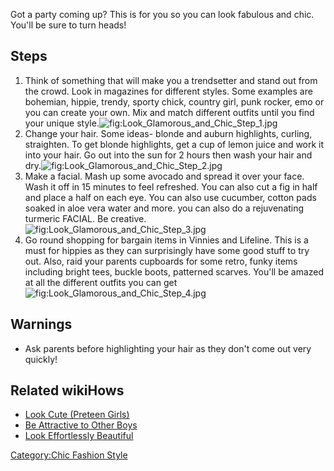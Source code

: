Got a party coming up? This is for you so you can look fabulous and
chic. You'll be sure to turn heads!

## Steps

1.  Think of something that will make you a trendsetter and stand out
    from the crowd. Look in magazines for different styles. Some
    examples are bohemian, hippie, trendy, sporty chick, country girl,
    punk rocker, emo or you can create your own. Mix and match different
    outfits until you find your unique
    style.![](Look_Glamorous_and_Chic_Step_1.jpg "fig:Look_Glamorous_and_Chic_Step_1.jpg")
2.  Change your hair. Some ideas- blonde and auburn highlights, curling,
    straighten. To get blonde highlights, get a cup of lemon juice and
    work it into your hair. Go out into the sun for 2 hours then wash
    your hair and
    dry.![](Look_Glamorous_and_Chic_Step_2.jpg "fig:Look_Glamorous_and_Chic_Step_2.jpg")
3.  Make a facial. Mash up some avocado and spread it over your face.
    Wash it off in 15 minutes to feel refreshed. You can also cut a fig
    in half and place a half on each eye. You can also use cucumber,
    cotton pads soaked in aloe vera water and more. you can also do a
    rejuvenating turmeric FACIAL. Be
    creative.![](Look_Glamorous_and_Chic_Step_3.jpg "fig:Look_Glamorous_and_Chic_Step_3.jpg")
4.  Go round shopping for bargain items in Vinnies and Lifeline. This is
    a must for hippies as they can surprisingly have some good stuff to
    try out. Also, raid your parents cupboards for some retro, funky
    items including bright tees, buckle boots, patterned scarves. You'll
    be amazed at all the different outfits you can
    get![](Look_Glamorous_and_Chic_Step_4.jpg "fig:Look_Glamorous_and_Chic_Step_4.jpg")

## Warnings

-   Ask parents before highlighting your hair as they don't come out
    very quickly!

## Related wikiHows

-   [Look Cute (Preteen Girls)](Look_Cute_(Preteen_Girls) "wikilink")
-   [Be Attractive to Other
    Boys](Be_Attractive_to_Other_Boys "wikilink")
-   [Look Effortlessly
    Beautiful](Look_Effortlessly_Beautiful "wikilink")

[Category:Chic Fashion Style](Category:Chic_Fashion_Style "wikilink")